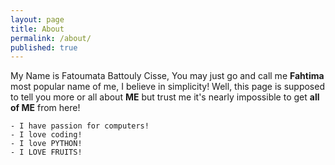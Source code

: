 ```yaml
---
layout: page
title: About
permalink: /about/
published: true
---
```


My Name is Fatoumata Battouly Cisse, You may just go and call me **Fahtima** most popular name of me, I believe in simplicity! Well, this page is supposed to tell you more or all about **ME** but trust me it's nearly impossible to get **all of ME** from here! 

    - I have passion for computers!
    - I love coding!
    - I love PYTHON!
    - I LOVE FRUITS!

